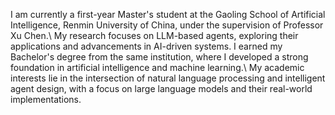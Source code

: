 I am currently a first-year Master's student at the Gaoling School of Artificial Intelligence, Renmin University of China, under the supervision of Professor Xu Chen.\\ 
My research focuses on LLM-based agents, exploring their applications and advancements in AI-driven systems. 
I earned my Bachelor's degree from the same institution, where I developed a strong foundation in artificial intelligence and machine learning.\\ 
My academic interests lie in the intersection of natural language processing and intelligent agent design, with a focus on large language models and their real-world implementations.


